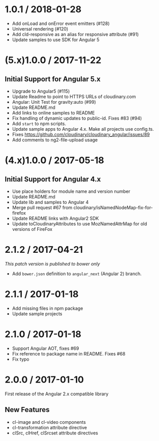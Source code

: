 
1.0.1 / 2018-01-28
==================

  * Add onLoad and onError event emitters (#128)
  * Universal rendering (#120)
  * Add cld-responsive as an alias for responsive attribute (#91)
  * Update samples to use SDK for Angular 5

(5.x)1.0.0 / 2017-11-22
=======================

## Initial Support for Angular 5.x

  * Upgrade to Angular5 (#115)
  * Update Readme to point to HTTPS URLs of cloudinary.com
  * Angular: Unit Test for gravity:auto (#99)
  * Update README.md
  * Add links to online samples to README
  * Fix handling of dynamic updates to public-id. Fixes #83 (#94)
  * Add `start` to npm scripts.
  * Update sample apps to Angular 4.x. Make all projects use config.ts.
  * Fixes https://github.com/cloudinary/cloudinary_angular/issues/89
  * Add comments to ng2-file-upload usage

(4.x)1.0.0 / 2017-05-18
=======================

## Initial Support for Angular 4.x

  * Use place holders for module name and version number
  * Update README.md
  * Update lib and samples to Angular 4
  * Merge pull request #67 from cloudinary/isNamedNodeMap-fix-for-firefox
  * Update README links with Angular2 SDK
  * Update toCloudinaryAttributes to use MozNamedAttrMap for old versions of FireFox

2.1.2 / 2017-04-21
==================

*This patch version is published to bower only*

  * Add `bower.json` definition to `angular_next` (Angular 2) branch.

2.1.1 / 2017-01-18
==================

  * Add missing files in npm package
  * Update sample projects

2.1.0 / 2017-01-18
==================

  * Support Angular AOT, fixes #69
  * Fix reference to package name in README. Fixes #68
  * Fix typo

2.0.0 / 2017-01-10
==================
First release of the Angular 2.x compatible library

New Features
------------

  * cl-image and cl-video components
  * cl-transformation attribute directive
  * clSrc, clHref, clSrcset attribute directives 
